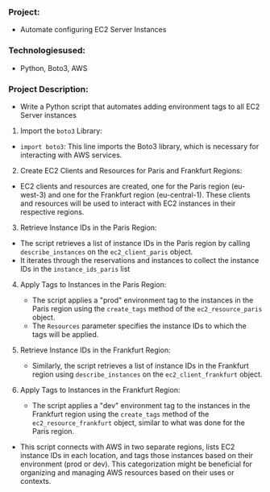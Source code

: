 ### Project: 
  * Automate configuring EC2 Server Instances
### Technologiesused:
  * Python, Boto3, AWS

### Project Description:
* Write a Python script that automates adding environment tags to all EC2 Server instances


1. Import the ```boto3``` Library:

* ```import boto3```: This line imports the Boto3 library, which is necessary for interacting with AWS services.
2. Create EC2 Clients and Resources for Paris and Frankfurt Regions:

*  EC2 clients and resources are created, one for the Paris region (eu-west-3) and one for the Frankfurt region (eu-central-1). These clients and resources will be used to interact with EC2 instances in their respective regions.

3. Retrieve Instance IDs in the Paris Region:

  * The script retrieves a list of instance IDs in the Paris region by calling ```describe_instances```  on the ```ec2_client_paris``` object.
  * It iterates through the reservations and instances to collect the instance IDs in the   ```instance_ids_paris``` list

4. Apply Tags to Instances in the Paris Region:

    * The script applies a "prod" environment tag to the instances in the Paris region using the ```create_tags``` method of the ```ec2_resource_paris``` object.
    * The  ```Resources``` parameter specifies the instance IDs to which the tags will be applied.

5. Retrieve Instance IDs in the Frankfurt Region:

    * Similarly, the script retrieves a list of instance IDs in the Frankfurt region using ```describe_instances``` on the  ```ec2_client_frankfurt``` object.

6.  Apply Tags to Instances in the Frankfurt Region:

    * The script applies a "dev" environment tag to the instances in the Frankfurt region using the ```create_tags``` method of the ```ec2_resource_frankfurt``` object, similar to what was done for the Paris region.
  
 * This script connects with AWS in two separate regions, lists EC2 instance IDs in each location, and tags those instances based on their environment (prod or dev). This categorization might be beneficial for organizing and managing AWS resources based on their uses or contexts.
